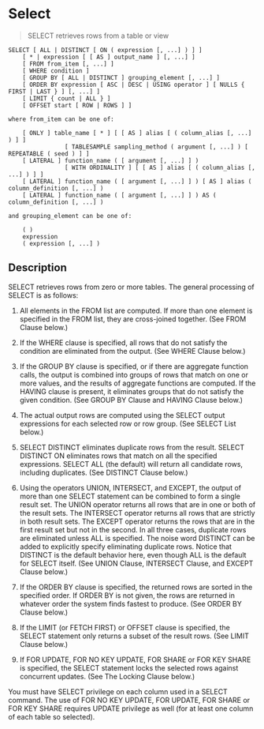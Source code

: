 # Select

> SELECT retrieves rows from a table or view

```
SELECT [ ALL | DISTINCT [ ON ( expression [, ...] ) ] ]
    [ * | expression [ [ AS ] output_name ] [, ...] ]
    [ FROM from_item [, ...] ]
    [ WHERE condition ]
    [ GROUP BY [ ALL | DISTINCT ] grouping_element [, ...] ]
    [ ORDER BY expression [ ASC | DESC | USING operator ] [ NULLS { FIRST | LAST } ] [, ...] ]
    [ LIMIT { count | ALL } ]
    [ OFFSET start [ ROW | ROWS ] ]

where from_item can be one of:

    [ ONLY ] table_name [ * ] [ [ AS ] alias [ ( column_alias [, ...] ) ] ]
                [ TABLESAMPLE sampling_method ( argument [, ...] ) [ REPEATABLE ( seed ) ] ]
    [ LATERAL ] function_name ( [ argument [, ...] ] )
                [ WITH ORDINALITY ] [ [ AS ] alias [ ( column_alias [, ...] ) ] ]
    [ LATERAL ] function_name ( [ argument [, ...] ] ) [ AS ] alias ( column_definition [, ...] )
    [ LATERAL ] function_name ( [ argument [, ...] ] ) AS ( column_definition [, ...] )

and grouping_element can be one of:

    ( )
    expression
    ( expression [, ...] )
```
## Description

SELECT retrieves rows from zero or more tables. The general processing of SELECT is as follows:

  1. All elements in the FROM list are computed. If more than one element is specified in the FROM list, they are cross-joined together. (See FROM Clause below.)

  2. If the WHERE clause is specified, all rows that do not satisfy the condition are eliminated from the output. (See WHERE Clause below.)

  3. If the GROUP BY clause is specified, or if there are aggregate function calls, the output is combined into groups of rows that match on one or more values, and the results of aggregate functions are computed. If the HAVING clause is present, it eliminates groups that do not satisfy the given condition. (See GROUP BY Clause and HAVING Clause below.)

  4. The actual output rows are computed using the SELECT output expressions for each selected row or row group. (See SELECT List below.)

  5. SELECT DISTINCT eliminates duplicate rows from the result. SELECT DISTINCT ON eliminates rows that match on all the specified expressions. SELECT ALL (the default) will return all candidate rows, including duplicates. (See DISTINCT Clause below.)

  6. Using the operators UNION, INTERSECT, and EXCEPT, the output of more than one SELECT statement can be combined to form a single result set. The UNION operator returns all rows that are in one or both of the result sets. The INTERSECT operator returns all rows that are strictly in both result sets. The EXCEPT operator returns the rows that are in the first result set but not in the second. In all three cases, duplicate rows are eliminated unless ALL is specified. The noise word DISTINCT can be added to explicitly specify eliminating duplicate rows. Notice that DISTINCT is the default behavior here, even though ALL is the default for SELECT itself. (See UNION Clause, INTERSECT Clause, and EXCEPT Clause below.)

  7. If the ORDER BY clause is specified, the returned rows are sorted in the specified order. If ORDER BY is not given, the rows are returned in whatever order the system finds fastest to produce. (See ORDER BY Clause below.)

  8. If the LIMIT (or FETCH FIRST) or OFFSET clause is specified, the SELECT statement only returns a subset of the result rows. (See LIMIT Clause below.)

  9. If FOR UPDATE, FOR NO KEY UPDATE, FOR SHARE or FOR KEY SHARE is specified, the SELECT statement locks the selected rows against concurrent updates. (See The Locking Clause below.)

You must have SELECT privilege on each column used in a SELECT command. The use of FOR NO KEY UPDATE, FOR UPDATE, FOR SHARE or FOR KEY SHARE requires UPDATE privilege as well (for at least one column of each table so selected).